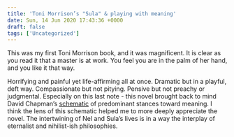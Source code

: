 ```yaml
---
title: 'Toni Morrison’s "Sula" & playing with meaning'
date: Sun, 14 Jun 2020 17:43:36 +0000
draft: false
tags: ['Uncategorized']
---
```


This was my first Toni Morrison book, and it was magnificent. It is clear as you read it that a master is at work. You feel you are in the palm of her hand, and you like it that way.

Horrifying and painful yet life-affirming all at once. Dramatic but in a playful, deft way. Compassionate but not pitying. Pensive but not preachy or judgmental. Especially on this last note - this novel brought back to mind David Chapman’s [schematic](https://meaningness.com/all-dimensions-schematic-overview) of predominant stances toward meaning. I think the lens of this schematic helped me to more deeply appreciate the novel. The intertwining of Nel and Sula’s lives is in a way the interplay of eternalist and nihilist-ish philosophies.